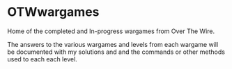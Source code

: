 # OTWwargames
Home of the completed and In-progress wargames from Over The Wire. 

The answers to the various wargames and levels from each wargame will be documented with my solutions
and and the commands or other methods used to each each level.
